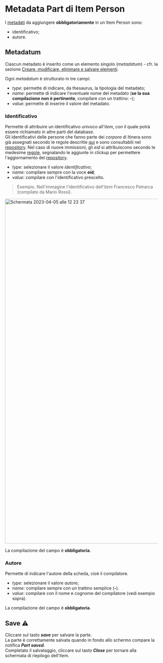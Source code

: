 # Metadata Part di Item Person

I [metadati](Metadata_Part.md) da aggiungere **obbligatoriamente** in un Item Person sono:  
* identificativo;
* autore.

## Metadatum
Ciascun metadato è inserito come un elemento singolo (_metadatum_) - cfr. la sezione [Creare, modificare, eliminare e salvare elementi](Editor_Brick.md).

Ogni _metadatum_ è strutturato in tre campi: 
* _type_: permette di indicare, da thesaurus, la tipologia del metadato;  
* _name_: permette di indicare l'eventuale nome del metadato (**se la sua compilazione non è pertinente**, compilare con un trattino: **-**);  
* _value_: permette di inserire il valore del metadato.

### Identificativo
Permette di attribuire un identificativo univoco all'_item_, con il quale potrà essere richiamato in altre parti del database.  
Gli identificativi delle persone che fanno parte dei _corpora_ di Itinera sono già assegnati secondo le regole descritte [qui](identifiers.md) e sono consultabili nel [repository](repository.md). 
Nel caso di nuove immissioni, gli _eid_ si attribuiscono secondo le medesime [regole](identifiers.md), segnalando le aggiunte in clickup per permettere l'aggiornamento del [repository](repository.md).  

* _type_: selezionare il valore _identificativo_;
* _name:_ compilare sempre con la voce **eid**;
* _value_: compilare con l'identificativo prescelto.  

> Esempio. Nell'immagine l'identificativo dell'_item_ Francesco Petrarca (compilato da Mario Rossi).  

<img width="1135" alt="Schermata 2023-04-05 alle 12 23 37" src="https://user-images.githubusercontent.com/102725489/230054099-f6f59ae1-080c-4670-bc49-ffb58fc646d7.png">

La compilazione del campo è **obbligatoria**.

### Autore
Permette di indicare l'autore della scheda, cioè il compilatore.  

* _type_: selezionare il valore _autore_;
* _name:_ compilare sempre con un trattino semplice (**-**).
* _value_: compilare con il nome e cognome del compilatore (vedi esempio sopra).  

La compilazione del campo è **obbligatoria**.


## Save ⚠️ 

Cliccare sul tasto **_save_** per salvare la parte.  
La parte è correttamente salvata quando in fondo allo schermo compare la notifica **_Part saved_**.  
Completato il salvataggio, cliccare sul tasto **_Close_** per tornare alla schermata di riepilogo dell'item.
